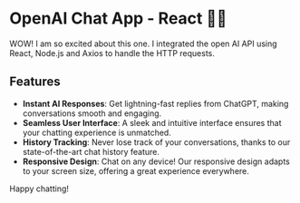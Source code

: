 # OpenAI Chat App - React 🤖💬

WOW! I am so excited about this one. I integrated the open AI API using React, Node.js and Axios to handle the HTTP requests.

## Features

- **Instant AI Responses**: Get lightning-fast replies from ChatGPT, making conversations smooth and engaging.
- **Seamless User Interface**: A sleek and intuitive interface ensures that your chatting experience is unmatched.
- **History Tracking**: Never lose track of your conversations, thanks to our state-of-the-art chat history feature.
- **Responsive Design**: Chat on any device! Our responsive design adapts to your screen size, offering a great experience everywhere.

Happy chatting!
